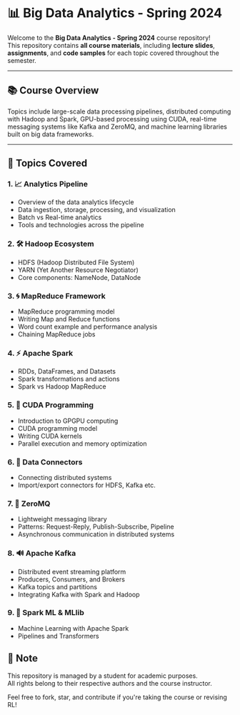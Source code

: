 # 📊 Big Data Analytics - Spring 2024

Welcome to the **Big Data Analytics - Spring 2024** course repository!  
This repository contains **all course materials**, including **lecture slides**, **assignments**, and **code samples** for each topic covered throughout the semester.

---

## 📚 Course Overview

 Topics include large-scale data processing pipelines, distributed computing with Hadoop and Spark, GPU-based processing using CUDA, real-time messaging systems like Kafka and ZeroMQ, and machine learning libraries built on big data frameworks.

---

## 🧭 Topics Covered

### 1. 📈 Analytics Pipeline
- Overview of the data analytics lifecycle
- Data ingestion, storage, processing, and visualization
- Batch vs Real-time analytics
- Tools and technologies across the pipeline

### 2. 🛠️ Hadoop Ecosystem
- HDFS (Hadoop Distributed File System)
- YARN (Yet Another Resource Negotiator)
- Core components: NameNode, DataNode


### 3. 🌀 MapReduce Framework
- MapReduce programming model
- Writing Map and Reduce functions
- Word count example and performance analysis
- Chaining MapReduce jobs

### 4. ⚡ Apache Spark
- RDDs, DataFrames, and Datasets
- Spark transformations and actions
- Spark vs Hadoop MapReduce

### 5. 🚀 CUDA Programming
- Introduction to GPGPU computing
- CUDA programming model
- Writing CUDA kernels
- Parallel execution and memory optimization

### 6. 🔗 Data Connectors
- Connecting distributed systems
- Import/export connectors for HDFS, Kafka etc.

### 7. 📡 ZeroMQ
- Lightweight messaging library
- Patterns: Request-Reply, Publish-Subscribe, Pipeline
- Asynchronous communication in distributed systems

### 8. 🔊 Apache Kafka
- Distributed event streaming platform
- Producers, Consumers, and Brokers
- Kafka topics and partitions
- Integrating Kafka with Spark and Hadoop

### 9. 🤖 Spark ML & MLlib
- Machine Learning with Apache Spark
- Pipelines and Transformers


## 📌 Note

This repository is managed by a student for academic purposes.  
All rights belong to their respective authors and the course instructor.

Feel free to fork, star, and contribute if you're taking the course or revising RL!


